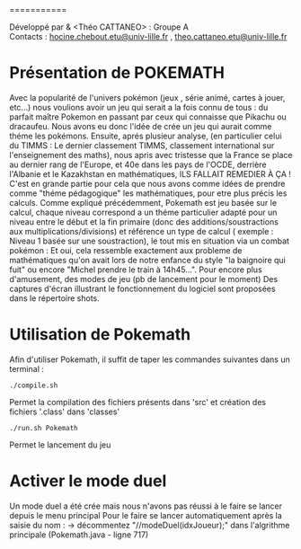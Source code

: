 <POKEMATH>
===========

Développé par <Hocine CHEBOUT> & <Théo CATTANEO> : Groupe A  
Contacts : <hocine.chebout.etu@univ-lille.fr> , <theo.cattaneo.etu@univ-lille.fr>

# Présentation de POKEMATH

<Remis en contexte>
Avec la popularité de l'univers pokémon (jeux , série animé, cartes à jouer, etc...) nous voulions avoir un jeu qui serait a la fois connu de tous : du parfait maître Pokemon en passant par ceux qui connaisse que Pikachu ou dracaufeu.
Nous avons eu donc l'idée de crée un jeu qui aurait comme théme les pokémons.
Ensuite, aprés plusieur analyse, (en particulier celui du TIMMS : Le dernier classement TIMMS, classement international sur l'enseignement des maths), nous apris avec tristesse que la France se place au dernier rang de l'Europe, et 40e dans les pays de l'OCDE, derrière l'Albanie et le Kazakhstan en mathématiques, ILS FALLAIT REMEDIER À ÇA !
C'est en grande partie pour cela que nous avons comme idées de prendre comme "théme pédagogique" les mathématiques, pour etre plus précis les calculs.

<Description Pokemath>
Comme expliqué précédemment, Pokemath est jeu basée sur le calcul, chaque niveau correspond a un théme particulier adapté pour un niveau entre le début et la fin primaire (donc des additions/soustractions aux multiplications/divisions) et référence un type de calcul ( exemple : Niveau 1 basée sur une soustraction), le tout mis en situation via un combat pokémon : Et oui, cela ressemble exactement aux probleme de mathématiques qu'on avait lors de notre enfance du style "la baignoire qui fuit" ou encore "Michel prendre le train à 14h45...".
Pour encore plus d'amusement, des modes de jeu (pb de lancement pour le moment) 
Des captures d'écran illustrant le fonctionnement du logiciel sont proposées dans le répertoire shots.


# Utilisation de Pokemath

Afin d'utiliser Pokemath, il suffit de taper les commandes suivantes dans un terminal :

```
./compile.sh
```
Permet la compilation des fichiers présents dans 'src' et création des fichiers '.class' dans 'classes'

```
./run.sh Pokemath
```
Permet le lancement du jeu

# Activer le mode duel

Un mode duel a été crée mais nous n'avons pas réussi à le faire se lancer depuis le menu principal
Pour le faire se lancer automatiquement après la saisie du nom :
 -> décommentez "//modeDuel(idxJoueur);" dans l'algrithme principale (Pokemath.java - ligne 717)
